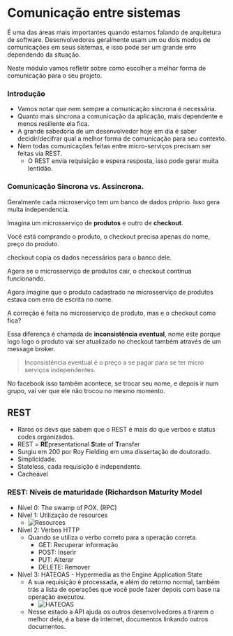 # Comunicação entre sistemas

É uma das áreas mais importantes quando estamos falando de arquitetura de software. Desenvolvedores geralmente usam um ou dois modos de comunicações em seus sistemas, e isso pode ser um grande erro dependendo da situação.

Neste módulo vamos refletir sobre como escolher a melhor forma de comunicação para o seu projeto.

### Introdução

- Vamos notar que nem sempre a comunicação síncrona é necessária.
- Quanto mais síncrona a comunicação da aplicação, mais dependente e menos resiliente ela fica.
- A grande sabedoria de um desenvolvedor hoje em dia é saber decidir/decifrar qual a melhor forma de comunicação para seu contexto.
- Nem todas comunicações feitas entre micro-serviços precisam ser feitas via REST.
    - O REST envia requisição e espera resposta, isso pode gerar muita lentidão.


### Comunicação Sincrona vs. Assíncrona.

Geralmente cada microserviço tem um banco de dados próprio. Isso gera muita independencia.

Imagina um microsserviço de **produtos** e outro de **checkout**.

Você está comprando o produto, o checkout precisa apenas do nome, preço do produto.

checkout copia os dados necessários para o banco dele.

Agora se o microsserviço de produtos cair, o checkout continua funcionando.

Agora imagine que o produto cadastrado no microsserviço de produtos estava com erro de escrita no nome.

A correção é feita no microsserviço de produto, mas e o checkout como fica?

Essa diferença é chamada de **inconsistência eventual**, nome este porque logo logo o produto vai ser atualizado no checkout também através de um message broker.

> Inconsistência eventual é o preço a se pagar para se ter micro serviços independentes.

No facebook isso também acontece, se trocar seu nome, e depois ir num grupo, vai ver que ele não trocou no mesmo momento.



## REST

- Raros os devs que sabem que o REST é mais do que verbos e status codes organizados.
- REST = **RE**presentational **S**tate of **T**ransfer
- Surgiu em 200 por Roy Fielding em uma dissertação de doutorado.
- Simplicidade.
- Stateless, cada requisição é independente.
- Cacheável


### REST: Níveis de maturidade (Richardson Maturity Model

- Nível 0: The swamp of POX. (RPC)
- Nível 1: Utilização de resources
    - ![Resources](https://i.imgur.com/gcMy4qi.png)
- Nível 2: Verbos HTTP
    - Quando se utiliza o verbo correto para a operação correta.
        - GET: Recuperar informação
        - POST: Inserir
        - PUT: Alterar
        - DELETE: Remover
- Nível 3: HATEOAS - Hypermedia as the Engine Application State
    - A sua requisição é processada, e além do retorno normal, também trás a lista de operações que você pode fazer depois com base na operação executou.
        - ![HATEOAS](https://i.imgur.com/zaAPbVF.png)
    - Nesse estado a API ajuda os outros desenvolvedores a tirarem o melhor dela, é a base da internet, documentos linkando outros documentos.
